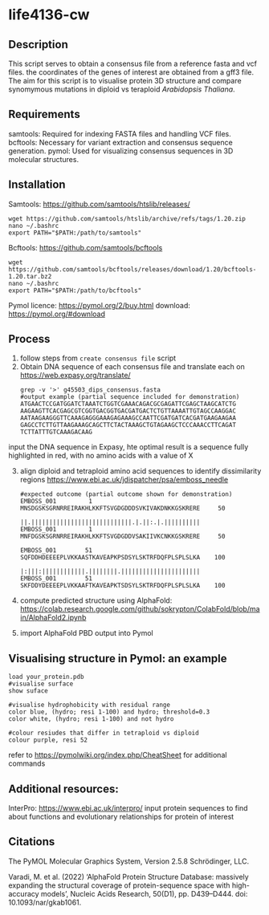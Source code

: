# life4136-cw

## Description 
This script serves to obtain a consensus file from a reference fasta and vcf files. the coordinates of the genes of interest are obtained from a gff3 file. 
The aim for this script is to visualise protein 3D structure and compare synomymous mutations in diploid vs teraploid *Arabidopsis Thaliana*. 

## Requirements 
samtools: Required for indexing FASTA files and handling VCF files.
bcftools: Necessary for variant extraction and consensus sequence generation.
pymol: Used for visualizing consensus sequences in 3D molecular structures.

## Installation 
Samtools: https://github.com/samtools/htslib/releases/
```
wget https://github.com/samtools/htslib/archive/refs/tags/1.20.zip
nano ~/.bashrc
export PATH="$PATH:/path/to/samtools"
```

Bcftools: https://github.com/samtools/bcftools
```
wget https://github.com/samtools/bcftools/releases/download/1.20/bcftools-1.20.tar.bz2
nano ~/.bashrc
export PATH="$PATH:/path/to/bcftools"
```

Pymol
licence: https://pymol.org/2/buy.html
download: https://pymol.org/#download


## Process

1. follow steps from ``` create consensus file ``` script
2. Obtain DNA sequence of each consensus file and translate each on https://web.expasy.org/translate/
   ```
   grep -v '>' g45503_dips_consensus.fasta
   #output example (partial sequence included for demonstration) 
   ATGAACTCCGATGGATCTAAATCTGGTCGAAACAGACGCGAGATTCGAGCTAAGCATCTG
   AAGAAGTTCACGAGCGTCGGTGACGGTGACGATGACTCTGTTAAAATTGTAGCCAAGGAC
   AATAAGAAGGGTTCAAAGAGGGAAAGAGAAAGCCAATTCGATGATCACGATGAAGAAGAA
   GAGCCTCTTGTTAAGAAAGCAGCTTCTACTAAAGCTGTAGAAGCTCCCAAACCTTCAGAT
   TCTTATTTGTCAAAGACAAG
   ```
input the DNA sequence in Expasy, hte optimal result is a sequence fully highlighted in red, with no amino acids with a value of X

3. align diploid and tetraploid amino acid sequences to identify dissimilarity regions
   https://www.ebi.ac.uk/jdispatcher/psa/emboss_needle

   ```
   #expected outcome (partial outcome shown for demonstration) 
   EMBOSS_001         1 MNSDGSKSGRNRREIRAKHLKKFTSVGDGDDDSVKIVAKDNKKGSKRERE     50
                     ||.||||||||||||||||||||||||||||.|.||:.|.||||||||||
   EMBOSS_001         1 MNFDGSKSGRNRREIRAKHLKKFTSVGDGDDVSAKIIVKCNKKGSKRERE     50

   EMBOSS_001        51 SQFDDHDEEEEPLVKKAASTKAVEAPKPSDSYLSKTRFDQFPLSPLSLKA    100
                     |:|||:||||||||||||.||||||||.||||||||||||||||||||||
   EMBOSS_001        51 SKFDDYDEEEEPLVKKAAFTKAVEAPKTSDSYLSKTRFDQFPLSPLSLKA    100
   ```
4. compute predicted structure using AlphaFold: https://colab.research.google.com/github/sokrypton/ColabFold/blob/main/AlphaFold2.ipynb
5. import AlphaFold PBD output into Pymol

## Visualising structure in Pymol: an example

``` 
load your_protein.pdb
#visualise surface
show suface

#visualise hydrophobicity with residual range
color blue, (hydro; resi 1-100) and hydro; threshold=0.3
color white, (hydro; resi 1-100) and not hydro

#colour resiudes that differ in tetraploid vs diploid
colour purple, resi 52

```
refer to https://pymolwiki.org/index.php/CheatSheet for additional commands

## Additional resources: 
InterPro: https://www.ebi.ac.uk/interpro/
input protein sequences to find about functions and evolutionary relationships for protein of interest


## Citations 
The PyMOL Molecular Graphics System, Version 2.5.8 Schrödinger, LLC.

Varadi, M. et al. (2022) ‘AlphaFold Protein Structure Database: massively expanding the structural coverage of protein-sequence space with high-accuracy models’, Nucleic Acids Research, 50(D1), pp. D439–D444. doi: 10.1093/nar/gkab1061.




    
